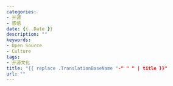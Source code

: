 ```yaml
---
categories:
- 开源
- 感悟
date: {{ .Date }}
description: ""
keywords:
- Open Source
- Culture
tags:
- 开源文化
title: "{{ replace .TranslationBaseName "-" " " | title }}"
url: ""
---
```

